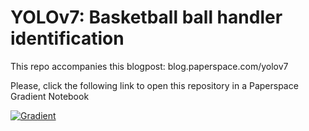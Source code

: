 # YOLOv7: Basketball ball handler identification

This repo accompanies this blogpost: blog.paperspace.com/yolov7

Please, click the following link to open this repository in a Paperspace Gradient Notebook

[![Gradient](https://assets.paperspace.io/img/gradient-badge.svg)](https://console.paperspace.com/github/gradient-ai/YOLOv7-basketball?machine=Free-GPU)

